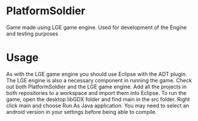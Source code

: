 PlatformSoldier
===============

Game made using LGE game engine. Used for development of the Engine and testing purposes


Usage
===============
As with the LGE game engine you should use Eclipse with the ADT plugin. The LGE engine is also a necessary
component in running the game. Check out both PlatformSoldier and the LGE game engine. Add all the projects in
both repositories to a workspace and import them into Eclipse. To run the game, open the desktop libGDX 
folder and find main in the src folder. Right click main and choose Run As Java application. You may need to
select an android version in your settings before being able to compile.
